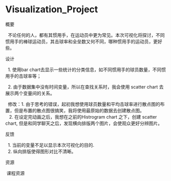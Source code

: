 # Visualization_Project
概要  

&nbsp;&nbsp;不论任何的人，都有其惯用手，在运动员中更为常见。本次可视化将探讨，不同惯用手的棒球运动员，其击球率和全垒数又何不同，哪种惯用手的运动员，更好些。   

设计        

&nbsp;&nbsp;1. 使用bar chart去显示一些统计的分类信息，如不同惯用手的球员数量，不同惯用手的击球率等；  

&nbsp;&nbsp;2. 由于数据集中没有时间变量，所以在查找关系时，我会使用 scatter chart 去展示两个变量间的关系。  

&nbsp;&nbsp;修改：1. 由于思考的错误，起初我想使用球员数量和平均击球率进行散点图的布置，但是布置的散点图很搞笑，我将使用最原始的数据去创建散点图。         
&nbsp;&nbsp;&nbsp;2. 在设定完动画之后，我想在之前的Histrogram chart 之下，创建 scatter chart, 但是和同学聊天之后，发现横向排版两个图片，会使观众更好分辨图片。                 

反馈

&nbsp;&nbsp;1. 当前的变量不足以显示本次可视化的目的.              
&nbsp;&nbsp;2. 纵向排版使得图形对比不清晰。   

资源                    

&nbsp;课程资源                  
